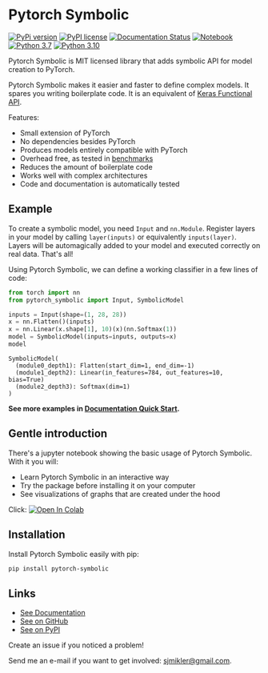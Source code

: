 # Pytorch Symbolic

[//]: # (To get badges go to https://shields.io/ and use https://pypi.org/pypi/slicemap/json as data url. Query fields using dot as the separator.)

[![PyPi version](https://img.shields.io/badge/dynamic/json?label=latest&query=info.version&url=https%3A%2F%2Fpypi.org%2Fpypi%2Fpytorch-symbolic%2Fjson)](https://pypi.org/project/pytorch-symbolic)
[![PyPI license](https://img.shields.io/badge/dynamic/json?label=license&query=info.license&url=https%3A%2F%2Fpypi.org%2Fpypi%2Fpytorch-symbolic%2Fjson)](https://pypi.org/project/pytorch-symbolic)
[![Documentation Status](https://readthedocs.org/projects/pytorch-symbolic/badge/?version=latest)](https://pytorch-symbolic.readthedocs.io/en/latest/?badge=latest)
[![Notebook](https://github.com/gahaalt/pytorch-symbolic/actions/workflows/notebook.yaml/badge.svg)](https://github.com/gahaalt/pytorch-symbolic/actions/workflows/notebook.yaml)
[![Python 3.7](https://github.com/gahaalt/pytorch-symbolic/actions/workflows/python-3.7.yaml/badge.svg)](https://github.com/gahaalt/pytorch-symbolic/actions/workflows/python-3.7.yaml)
[![Python 3.10](https://github.com/gahaalt/pytorch-symbolic/actions/workflows/python-3.10.yaml/badge.svg)](https://github.com/gahaalt/pytorch-symbolic/actions/workflows/python-3.10.yaml)

Pytorch Symbolic is MIT licensed library that adds symbolic API for model creation to PyTorch.

Pytorch Symbolic makes it easier and faster to define complex models. 
It spares you writing boilerplate code. It is an equivalent of [Keras Functional API](https://www.tensorflow.org/guide/keras/symbolic).

Features:

* Small extension of PyTorch
* No dependencies besides PyTorch
* Produces models entirely compatible with PyTorch
* Overhead free, as tested in [benchmarks](benchmarks.md)
* Reduces the amount of boilerplate code
* Works well with complex architectures
* Code and documentation is automatically tested

## Example

To create a symbolic model, you need `Input` and `nn.Module`. 
Register layers in your model by calling ``layer(inputs)`` or
equivalently ``inputs(layer)``.
Layers will be automagically added to your model and executed correctly on real data.
That's all!

Using Pytorch Symbolic, we can define a working classifier in a few lines of code:

```python
from torch import nn
from pytorch_symbolic import Input, SymbolicModel

inputs = Input(shape=(1, 28, 28))
x = nn.Flatten()(inputs)
x = nn.Linear(x.shape[1], 10)(x)(nn.Softmax(1))
model = SymbolicModel(inputs=inputs, outputs=x)
model
```

```stdout
SymbolicModel(
  (module0_depth1): Flatten(start_dim=1, end_dim=-1)
  (module1_depth2): Linear(in_features=784, out_features=10, bias=True)
  (module2_depth3): Softmax(dim=1)
)
```

**See more examples in [Documentation Quick Start](https://pytorch-symbolic.readthedocs.io/en/latest/quick_start/).**

## Gentle introduction

There's a jupyter notebook showing the basic usage of Pytorch Symbolic. With it you will:

* Learn Pytorch Symbolic in an interactive way
* Try the package before installing it on your computer
* See visualizations of graphs that are created under the hood

Click:
[![Open In Colab](https://colab.research.google.com/assets/colab-badge.svg)](https://colab.research.google.com/github/gahaalt/pytorch-symbolic/blob/develop/gentle-introduction.ipynb)

## Installation

Install Pytorch Symbolic easily with pip:

```bash
pip install pytorch-symbolic
```

## Links

* [See Documentation](https://pytorch-symbolic.readthedocs.io/en/latest/quick_start)
* [See on GitHub](https://github.com/gahaalt/pytorch-symbolic/)
* [See on PyPI](https://pypi.org/project/pytorch-symbolic/)

Create an issue if you noticed a problem!

Send me an e-mail if you want to get involved: [sjmikler@gmail.com](mailto:sjmikler@gmail.com).
